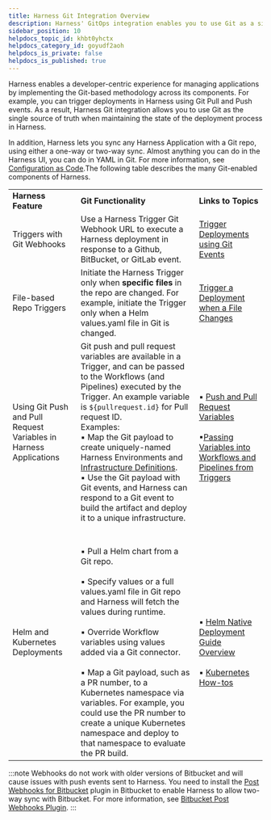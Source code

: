 ```yaml
---
title: Harness Git Integration Overview
description: Harness' GitOps integration enables you to use Git as a single source of truth to trigger Harness deployments.
sidebar_position: 10
helpdocs_topic_id: khbt0yhctx
helpdocs_category_id: goyudf2aoh
helpdocs_is_private: false
helpdocs_is_published: true
---
```


Harness enables a developer-centric experience for managing applications by implementing the Git-based methodology across its components. For example, you can trigger deployments in Harness using Git Pull and Push events. As a result, Harness Git integration allows you to use Git as the single source of truth when maintaining the state of the deployment process in Harness.

In addition, Harness lets you sync any Harness Application with a Git repo, using either a one-way or two-way sync. Almost anything you can do in the Harness UI, you can do in YAML in Git. For more information, see [Configuration as Code](../../firstgen-platform/config-as-code/configuration-as-code.md).The following table describes the many Git-enabled components of Harness.



|  |  |  |
| --- | --- | --- |
| **Harness Feature** | **Git Functionality** | **Links to Topics** |
| Triggers with Git Webhooks | Use a Harness Trigger Git Webhook URL to execute a Harness deployment in response to a Github, BitBucket, or GitLab event. | [Trigger Deployments using Git Events](../model-cd-pipeline/triggers/trigger-a-deployment-on-git-event.md) |
| File-based Repo Triggers | Initiate the Harness Trigger only when **specific files** in the repo are changed. For example, initiate the Trigger only when a Helm values.yaml file in Git is changed. | [Trigger a Deployment when a File Changes](../model-cd-pipeline/triggers/trigger-a-deployment-when-a-file-changes.md) |
| Using Git Push and Pull Request Variables in Harness Applications | Git push and pull request variables are available in a Trigger, and can be passed to the Workflows (and Pipelines) executed by the Trigger. An example variable is `${pullrequest.id}` for Pull request ID. <br />Examples:<br /> &#9642; Map the Git payload to create uniquely-named Harness Environments and [Infrastructure Definitions](/docs/first-gen/continuous-delivery/model-cd-pipeline/environments/environment-configuration).<br /> &#9642; Use the Git payload with Git events, and Harness can respond to a Git event to build the artifact and deploy it to a unique infrastructure. | <br /> &#9642; [Push and Pull Request Variables](/docs/first-gen/continuous-delivery/model-cd-pipeline/expressions/passing-variable-into-workflows#push-and-pull-request-variables)<br /><br /> &#9642;[Passing Variables into Workflows and Pipelines from Triggers](/docs/first-gen/continuous-delivery/model-cd-pipeline/expressions/passing-variable-into-workflows) |
| Helm and Kubernetes Deployments |  <br /><br /> &#9642; Pull a Helm chart from a Git repo.<br /> <br /> &#9642; Specify values or a full values.yaml file in Git repo and Harness will fetch the values during runtime.<br /> <br /> &#9642; Override Workflow variables using values added via a Git connector. <br /><br /> &#9642; Map a Git payload, such as a PR number, to a Kubernetes namespace via variables. For example, you could use the PR number to create a unique Kubernetes namespace and deploy to that namespace to evaluate the PR build. |<br /><br /> &#9642; [Helm Native Deployment Guide Overview](../helm-deployment/helm-deployments-overview.md)<br /><br /> &#9642; [Kubernetes How-tos](/docs/continuous-delivery/deploy-srv-diff-platforms/kubernetes/kubernetes-deployments-overview) |

:::note
Webhooks do not work with older versions of Bitbucket and will cause issues with push events sent to Harness. You need to install the [Post Webhooks for Bitbucket](https://marketplace.atlassian.com/apps/1215474/post-webhooks-for-bitbucket?hosting=server&tab=overview) plugin in Bitbucket to enable Harness to allow two-way sync with Bitbucket. For more information, see [Bitbucket Post Webhooks Plugin](../../firstgen-platform/account/manage-connectors/add-source-repo-providers.md#bitbucket-post-webhooks-plugin).
:::